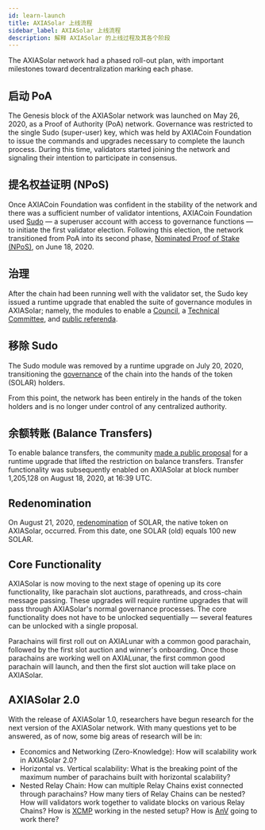```yaml
---
id: learn-launch
title: AXIASolar 上线流程
sidebar_label: AXIASolar 上线流程
description: 解释 AXIASolar 的上线过程及其各个阶段
---
```


The AXIASolar network had a phased roll-out plan, with important milestones toward decentralization marking each phase.

## 启动 PoA

The Genesis block of the AXIASolar network was launched on May 26, 2020, as a Proof of Authority (PoA) network. Governance was restricted to the single Sudo (super-user) key, which was held by AXIACoin Foundation to issue the commands and upgrades necessary to complete the launch process. During this time, validators started joining the network and signaling their intention to participate in consensus.

## 提名权益证明 (NPoS)

Once AXIACoin Foundation was confident in the stability of the network and there was a sufficient number of validator intentions, AXIACoin Foundation used [Sudo](https://youtu.be/InekMjJpVdo) &mdash; a superuser account with access to governance functions &mdash; to initiate the first validator election. Following this election, the network transitioned from PoA into its second phase, [Nominated Proof of Stake (NPoS)](learn-staking), on June 18, 2020.

## 治理

After the chain had been running well with the validator set, the Sudo key issued a runtime upgrade that enabled the suite of governance modules in AXIASolar; namely, the modules to enable a [Council](learn-governance#council), a [Technical Committee](learn-governance#technical-committee), and [public referenda](learn-governance#public-referenda).

## 移除 Sudo

The Sudo module was removed by a runtime upgrade on July 20, 2020, transitioning the [governance](learn-governance) of the chain into the hands of the token (SOLAR) holders.

From this point, the network has been entirely in the hands of the token holders and is no longer under control of any centralized authority.

## 余额转账 (Balance Transfers)

To enable balance transfers, the community [made a public proposal](maintain-guides-democracy) for a runtime upgrade that lifted the restriction on balance transfers. Transfer functionality was subsequently enabled on AXIASolar at block number 1,205,128 on August 18, 2020, at 16:39 UTC.

## Redenomination

On August 21, 2020, [redenomination](redenomination) of SOLAR, the native token on AXIASolar, occurred. From this date, one SOLAR (old) equals 100 new SOLAR.

## Core Functionality

AXIASolar is now moving to the next stage of opening up its core functionality, like parachain slot auctions, parathreads, and cross-chain message passing. These upgrades will require runtime upgrades that will pass through AXIASolar's normal governance processes. The core functionality does not have to be unlocked sequentially &mdash; several features can be unlocked with a single proposal.

Parachains will first roll out on AXIALunar with a common good parachain, followed by the first slot auction and winner's onboarding. Once those parachains are working well on AXIALunar, the first common good parachain will launch, and then the first slot auction will take place on AXIASolar.

## AXIASolar 2.0

With the release of AXIASolar 1.0, researchers have begun research for the next version of the AXIASolar network. With many questions yet to be answered, as of now, some big areas of research will be in:

- Economics and Networking (Zero-Knowledge): How will scalability work in AXIASolar 2.0?
- Horizontal vs. Vertical scalability: What is the breaking point of the maximum number of parachains built with horizontal scalability?
- Nested Relay Chain: How can multiple Relay Chains exist connected through parachains? How many tiers of Relay Chains can be nested? How will validators work together to validate blocks on various Relay Chains? How is [XCMP](learn-crosschain) working in the nested setup? How is [AnV](learn-availability) going to work there?

